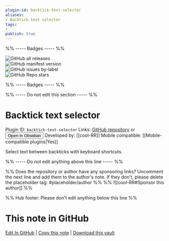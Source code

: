 ```yaml
---
plugin-id: backtick-text-selector
aliases:
- Backtick text selector
tags: 
- 
publish: true
---
```


%% ----- Badges ----- %%

![GitHub all releases](https://img.shields.io/github/downloads/cool-RR/backtick-text-selector/total?color=573E7A&logo=github&style=for-the-badge)   
![GitHub manifest version](https://img.shields.io/github/manifest-json/v/cool-RR/backtick-text-selector?color=573E7A&logo=github&style=for-the-badge)   
![GitHub issues by-label](https://img.shields.io/github/issues/cool-RR/backtick-text-selector/help%20wanted?color=573E7A&logo=github&style=for-the-badge)   
![GitHub Repo stars](https://img.shields.io/github/stars/cool-RR/backtick-text-selector?color=573E7A&logo=github&style=for-the-badge)

%% ----- Badges ----- %%

%% ----- Do not edit this section ----- %%

# Backtick text selector

Plugin ID: `backtick-text-selector`
Links: [GitHub repository](https://github.com/cool-RR/backtick-text-selector) or [<button id=HH>Open in Obsidian</button>](obsidian://show-plugin?id=backtick-text-selector)
Developed by: [[cool-RR]]
Mobile compatible: [[Mobile-compatible plugins|Yes]]

Select text between backticks with keyboard shortcuts.

%% ----- Do not edit anything above this line ----- %% 

%% Does the repository or author have any sponsoring links? Uncomment the next line and add them to the author's note. If they don't, please delete the placeholder tag: #placeholder/author %%
%% ![[cool-RR#Sponsor this author]] %%

%% Hub footer: Please don't edit anything below this line %%

# This note in GitHub

<span class="git-footer">[Edit In GitHub](https://github.dev/obsidian-community/obsidian-hub/blob/main/02%20-%20Community%20Expansions/02.05%20All%20Community%20Expansions/Plugins/backtick-text-selector.md "git-hub-edit-note") | [Copy this note](https://raw.githubusercontent.com/obsidian-community/obsidian-hub/main/02%20-%20Community%20Expansions/02.05%20All%20Community%20Expansions/Plugins/backtick-text-selector.md "git-hub-copy-note") | [Download this vault](https://github.com/obsidian-community/obsidian-hub/archive/refs/heads/main.zip "git-hub-download-vault") </span>
